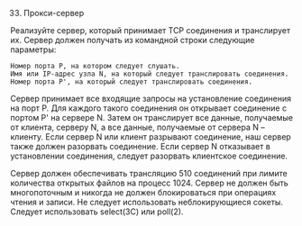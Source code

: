 33. Прокси-сервер

Реализуйте сервер, который принимает TCP соединения и транслирует их. Сервер должен получать из командной строки следующие параметры:

    Номер порта P, на котором следует слушать.
    Имя или IP-адрес узла N, на который следует транслировать соединения.
    Номер порта P', на который следует транслировать соединения.

Сервер принимает все входящие запросы на установление соединения на порт P. Для каждого такого соединения он открывает соединение с портом P' на сервере N. Затем он транслирует все данные, получаемые от клиента, серверу N, а все данные, получаемые от сервера N – клиенту. Если сервер N или клиент разрывают соединение, наш сервер также должен разорвать соединение. Если сервер N отказывает в установлении соединения, следует разорвать клиентское соединение.

Сервер должен обеспечивать трансляцию 510 соединений при лимите количества открытых файлов на процесс 1024. Сервер не должен быть многопоточным и никогда не должен блокироваться при операциях чтения и записи. Не следует использовать неблокирующиеся сокеты. Следует использовать select(3C) или poll(2).
